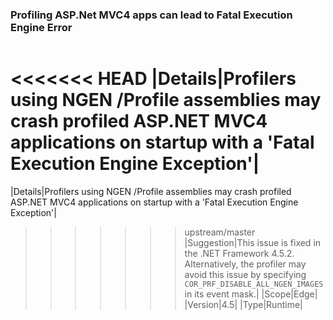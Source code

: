### Profiling ASP.Net MVC4 apps can lead to Fatal Execution Engine Error

|   |   |
|---|---|
<<<<<<< HEAD
|Details|Profilers using NGEN /Profile assemblies may crash profiled ASP.NET MVC4 applications on startup with a &#39;Fatal Execution Engine Exception&#39;|
=======
|Details|Profilers using NGEN /Profile assemblies may crash profiled ASP.NET MVC4 applications on startup with a 'Fatal Execution Engine Exception'|
>>>>>>> upstream/master
|Suggestion|This issue is fixed in the .NET Framework 4.5.2. Alternatively, the profiler may avoid this issue by specifying <code>COR_PRF_DISABLE_ALL_NGEN_IMAGES</code> in its event mask.|
|Scope|Edge|
|Version|4.5|
|Type|Runtime|

